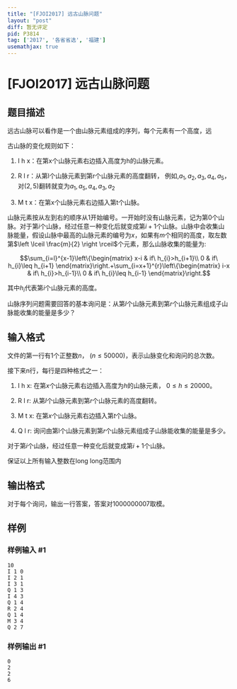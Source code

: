 ```yaml
---
title: "[FJOI2017] 远古山脉问题"
layout: "post"
diff: 暂无评定
pid: P3814
tag: ['2017', '各省省选', '福建']
usemathjax: true
---
```


# [FJOI2017] 远古山脉问题
## 题目描述

远古山脉可以看作是一个由山脉元素组成的序列，每个元素有一个高度，远

古山脉的变化规则如下：

1. I h x：在第x个山脉元素右边插入高度为h的山脉元素。

2. R l r：从第l个山脉元素到第r个山脉元素的高度翻转， 例如,$a_1,a_2,a_3,a_4,a_5$，对$(2,5)$翻转就变为$a_1,a_5,a_4,a_3,a_2$

3. M t x：在第x个山脉元素右边插入第t个山脉。

山脉元素按从左到右的顺序从$1$开始编号。一开始时没有山脉元素，记为第$0$个山脉。对于第$i$个山脉，经过任意一种变化后就变成第$i+1$个山脉。山脉中会收集山脉能量，假设山脉中最高的山脉元素的编号为$x$，如果有$m$个相同的高度，取左数第$\left \lceil \frac{m}{2} \right \rceil$个元素，那么山脉收集的能量为:

$$\sum_{i=l}^{x-1}\left\{\begin{matrix} x-i & if\ h_{i}>h_{i+1}\\ 0 & if\ h_{i}\leq h_{i+1} \end{matrix}\right.+\sum_{i=x+1}^{r}\left\{\begin{matrix} i-x & if\ h_{i}>h_{i-1}\\ 0 & if\ h_{i}\leq h_{i-1} \end{matrix}\right.$$

其中$h_{i}$代表第$i$个山脉元素的高度。

山脉序列问题需要回答的基本询问是：从第$l$个山脉元素到第$r$个山脉元素组成子山脉能收集的能量是多少？

## 输入格式

文件的第一行有1个正整数$n$， ($n\le 50000$)，表示山脉变化和询问的总次数。

接下来n行，每行是四种格式之一：

1. I h x: 在第$x$个山脉元素右边插入高度为$h$的山脉元素， $0\le h\le 20000$。

2. R l r: 从第$l$个山脉元素到第$r$个山脉元素的高度翻转。

3. M t x: 在第$x$个山脉元素右边插入第$t$个山脉。

4. Q l r: 询问由第l个山脉元素到第$r$个山脉元素组成子山脉能收集的能量是多少。

对于第$i$个山脉，经过任意一种变化后就变成第$i+1$个山脉。

保证以上所有输入整数在long long范围内

## 输出格式

对于每个询问，输出一行答案，答案对1000000007取模。

## 样例

### 样例输入 #1
```
10
I 1 0
I 2 1
I 3 1
Q 1 3
I 4 3
Q 1 4
R 2 4
Q 1 4
M 3 4
Q 2 7
```
### 样例输出 #1
```
0
2
2
6
```
